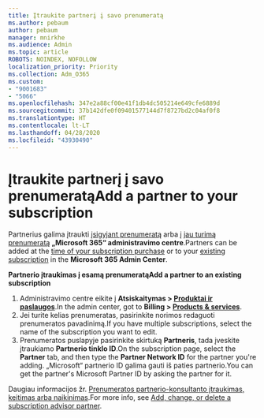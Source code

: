 ```yaml
---
title: Įtraukite partnerį į savo prenumeratą
ms.author: pebaum
author: pebaum
manager: mnirkhe
ms.audience: Admin
ms.topic: article
ROBOTS: NOINDEX, NOFOLLOW
localization_priority: Priority
ms.collection: Adm_O365
ms.custom:
- "9001683"
- "5066"
ms.openlocfilehash: 347e2a88cf00e41f1db4dc505214e649cfe6889d
ms.sourcegitcommit: 37b142dfe0f09401577144d7f8727bd2c04af0f8
ms.translationtype: HT
ms.contentlocale: lt-LT
ms.lasthandoff: 04/28/2020
ms.locfileid: "43930490"
---
```

# <a name="add-a-partner-to-your-subscription"></a><span data-ttu-id="7ab3b-102">Įtraukite partnerį į savo prenumeratą</span><span class="sxs-lookup"><span data-stu-id="7ab3b-102">Add a partner to your subscription</span></span>

<span data-ttu-id="7ab3b-103">Partnerius galima įtraukti [įsigyjant prenumeratą](https://docs.microsoft.com/microsoft-365/admin/misc/add-partner?view=o365-worldwide#add-a-partner-at-the-time-of-purchase) arba į [jau turimą prenumeratą](https://docs.microsoft.com/microsoft-365/admin/misc/add-partner?view=o365-worldwide#add-a-partner-to-an-existing-subscription) **„Microsoft 365“ administravimo centre**.</span><span class="sxs-lookup"><span data-stu-id="7ab3b-103">Partners can be added at the [time of your subscription purchase](https://docs.microsoft.com/microsoft-365/admin/misc/add-partner?view=o365-worldwide#add-a-partner-at-the-time-of-purchase) or to your [existing subscription](https://docs.microsoft.com/microsoft-365/admin/misc/add-partner?view=o365-worldwide#add-a-partner-to-an-existing-subscription) in the **Microsoft 365 Admin Center**.</span></span>

<span data-ttu-id="7ab3b-104">**Partnerio įtraukimas į esamą prenumeratą**</span><span class="sxs-lookup"><span data-stu-id="7ab3b-104">**Add a partner to an existing subscription**</span></span>

1. <span data-ttu-id="7ab3b-105">Administravimo centre eikite į **Atsiskaitymas > [Produktai ir paslaugos](https://go.microsoft.com/fwlink/p/?linkid=842054)**.</span><span class="sxs-lookup"><span data-stu-id="7ab3b-105">In the admin center, got to **Billing > [Products & services](https://go.microsoft.com/fwlink/p/?linkid=842054)**.</span></span> 
2. <span data-ttu-id="7ab3b-106">Jei turite kelias prenumeratas, pasirinkite norimos redaguoti prenumeratos pavadinimą.</span><span class="sxs-lookup"><span data-stu-id="7ab3b-106">If you have multiple subscriptions, select the name of the subscription you want to edit.</span></span> 
3. <span data-ttu-id="7ab3b-107">Prenumeratos puslapyje pasirinkite skirtuką **Partneris**, tada įveskite įtraukiamo **Partnerio tinklo ID**.</span><span class="sxs-lookup"><span data-stu-id="7ab3b-107">On the subscription page, select the **Partner** tab, and then type the **Partner Network ID** for the partner you're adding.</span></span> <span data-ttu-id="7ab3b-108">„Microsoft“ partnerio ID galima gauti iš paties partnerio.</span><span class="sxs-lookup"><span data-stu-id="7ab3b-108">You can get the partner's Microsoft Partner ID by asking the partner for it.</span></span> 

<span data-ttu-id="7ab3b-109">Daugiau informacijos žr. [Prenumeratos partnerio-konsultanto įtraukimas, keitimas arba naikinimas](https://docs.microsoft.com/microsoft-365/admin/misc/add-partner).</span><span class="sxs-lookup"><span data-stu-id="7ab3b-109">For more info, see [Add, change, or delete a subscription advisor partner](https://docs.microsoft.com/microsoft-365/admin/misc/add-partner).</span></span> 
